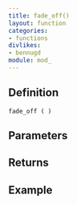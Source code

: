 ```yaml
---
title: fade_off()
layout: function
categories:
- functions
divlikes:
- bennugd
module: mod_
---
```


## Definition

    fade_off ( )

## Parameters

## Returns

## Example

